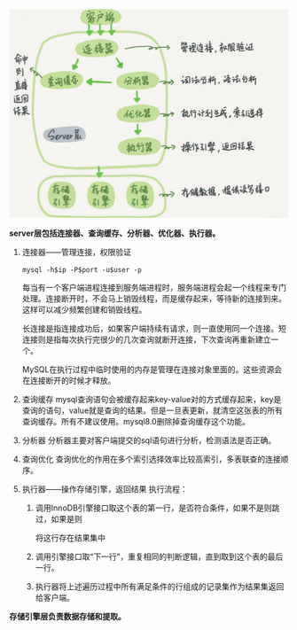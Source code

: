 <img src=".assets/image-20210929160613616.png" alt="image-20210929160613616" style="zoom:50%;" />

**server层包括连接器、查询缓存、分析器、优化器、执行器。**

1. 连接器——管理连接，权限验证

   ```
   mysql -h$ip -P$port -u$user -p
   ```

   每当有一个客户端进程连接到服务端进程时，服务端进程会起一个线程来专门处理。连接断开时，不会马上销毁线程，而是缓存起来，等待新的连接到来。这样可以减少频繁创建和销毁线程。

   长连接是指连接成功后，如果客户端持续有请求，则一直使用同一个连接。短连接则是指每次执行完很少的几次查询就断开连接，下次查询再重新建立一个。

   MySQL在执行过程中临时使用的内存是管理在连接对象里面的。这些资源会在连接断开的时候才释放。

2. 查询缓存
   mysql查询语句会被缓存起来key-value对的方式缓存起来，key是查询的语句，value就是查询的结果。但是一旦表更新，就清空这张表的所有查询缓存。所有不建议使用。mysql8.0删除掉查询缓存这个功能。

3. 分析器
   分析器主要对客户端提交的sql语句进行分析，检测语法是否正确。

4. 查询优化
   查询优化的作用在多个索引选择效率比较高索引，多表联查的连接顺序。

5. 执行器——操作存储引擎，返回结果
   执行流程：

   1. 调用InnoDB引擎接口取这个表的第一行，是否符合条件，如果不是则跳过，如果是则 

      将这行存在结果集中

   2. 调用引擎接口取“下一行”，重复相同的判断逻辑，直到取到这个表的最后一行。

   3. 执行器将上述遍历过程中所有满足条件的行组成的记录集作为结果集返回给客户端。

**存储引擎层负责数据存储和提取。**

